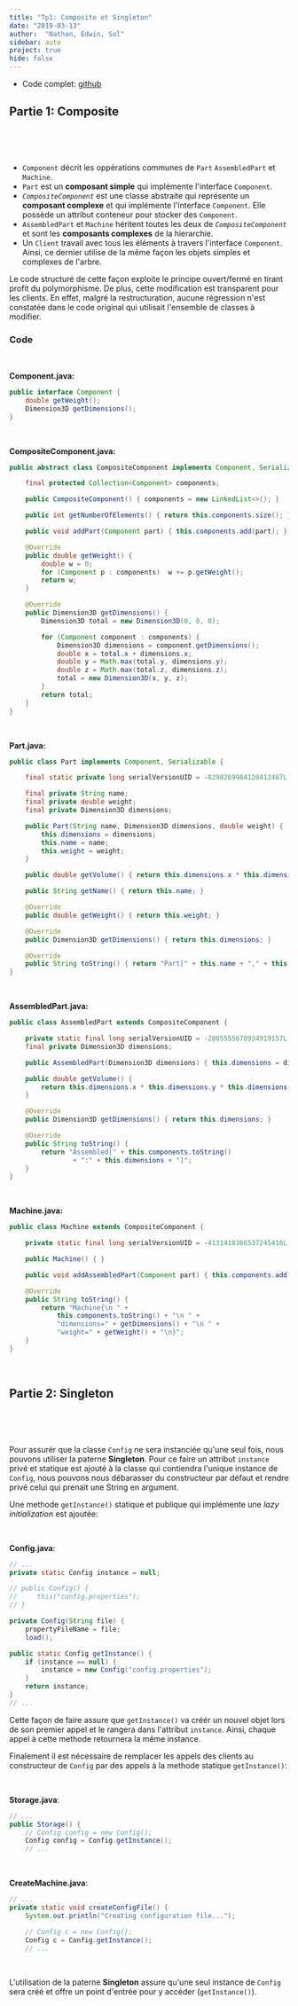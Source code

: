 ```yaml
---
title: "Tp1: Composite et Singleton"
date: "2019-03-13"
author:  "Nathan, Edwin, Sol"
sidebar: auto
project: true
hide: false
---
```


* Code complet: [github](https://github.com/RoscaS/design-pattern_tp1)

##  Partie 1: Composite

<br>

<Diagram 
    center="true" 
    url="https://i.imgur.com/1Rk92c4.png" 
    link="https://bit.ly/2UBi5Wq"
/>

<br>

* `Component` décrit les oppérations communes de `Part` `AssembledPart` et `Machine`.
* `Part` est un **composant simple** qui implémente l'interface `Component`.
* _`CompositeComponent`_ est une classe abstraite qui représente un **composant complexe** et qui implémente l'interface `Component`. Elle possède un attribut conteneur pour stocker des  `Component`.
* `AssembledPart` et `Machine` héritent toutes les deux de _`CompositeComponent`_ et sont les **composants complexes** de la hierarchie.
* Un `Client` travail avec tous les éléments à travers l'interface `Component`. Ainsi, ce dernier utilise de la même façon les objets simples et complexes de l'arbre.

Le code structuré de cette façon exploite le principe <Def def="ouverte (à l'extension) et fermée (à la modification)"> ouvert/fermé </Def> en tirant profit du polymorphisme. De plus, cette modification est transparent pour les clients. En effet, malgré la restructuration, aucune régression n'est constatée dans le code original qui utilisait l'ensemble de classes à modifier.

### Code

<Spoiler tag="spoiler">

<br>

**Component.java:**

```java
public interface Component {
    double getWeight();
    Dimension3D getDimensions();
}
```

<br>

**CompositeComponent.java:**

```java
public abstract class CompositeComponent implements Component, Serializable {

    final protected Collection<Component> components;

    public CompositeComponent() { components = new LinkedList<>(); }

    public int getNumberOfElements() { return this.components.size(); }

    public void addPart(Component part) { this.components.add(part); }

    @Override
    public double getWeight() {
        double w = 0;
        for (Component p : components)  w += p.getWeight();
        return w;
    }

    @Override
    public Dimension3D getDimensions() {
        Dimension3D total = new Dimension3D(0, 0, 0);

        for (Component component : components) {
            Dimension3D dimensions = component.getDimensions();
            double x = total.x + dimensions.x;
            double y = Math.max(total.y, dimensions.y);
            double z = Math.max(total.z, dimensions.z);
            total = new Dimension3D(x, y, z);
        }
        return total;
    }
}
```

<br>

**Part.java:**

```java
public class Part implements Component, Serializable {

    final static private long serialVersionUID = -8298269984120412487L;

	final private String name;
	final private double weight;
	final private Dimension3D dimensions;

    public Part(String name, Dimension3D dimensions, double weight) {
        this.dimensions = dimensions;
        this.name = name;
        this.weight = weight;
    }

    public double getVolume() { return this.dimensions.x * this.dimensions.y * this.dimensions.z; }

    public String getName() { return this.name; }

    @Override
    public double getWeight() { return this.weight; }

    @Override
    public Dimension3D getDimensions() { return this.dimensions; }

    @Override
    public String toString() { return "Part[" + this.name + "," + this.dimensions + "," + this.weight + "]"; }
}
```

<br>

**AssembledPart.java:**

```java
public class AssembledPart extends CompositeComponent {

    private static final long serialVersionUID = -2805555670934919157L;
    final private Dimension3D dimensions;

    public AssembledPart(Dimension3D dimensions) { this.dimensions = dimensions; }

    public double getVolume() { 
        return this.dimensions.x * this.dimensions.y * this.dimensions.z; 
    }

    @Override
    public Dimension3D getDimensions() { return this.dimensions; }

    @Override
    public String toString() {
        return "Assembled[" + this.components.toString() 
                + ":" + this.dimensions + "]";      
    }
}
```

<br>

**Machine.java:**

```java
public class Machine extends CompositeComponent {

    private static final long serialVersionUID = -4131418366537245416L;

    public Machine() { }

    public void addAssembledPart(Component part) { this.components.add(part); }

    @Override
    public String toString() {
        return "Machine{\n " +
            this.components.toString() + "\n " +
            "dimensions=" + getDimensions() + "\n " +
            "weight=" + getWeight() + "\n}";
    }
}
```

 <br>

</Spoiler>

## Partie 2: Singleton

<br>

<Diagram 
    center="true" 
    url="https://i.imgur.com/a4fQWjt.png" 
    link="https://bit.ly/2CkeRiH"
/>

<br>

Pour assurér que la classe `Config` ne sera instanciée qu'une seul fois, nous pouvons utiliser la paterne **Singleton**. Pour ce faire un attribut `instance` privé et statique est ajouté à la classe qui contiendra l'unique instance de `Config`, nous pouvons nous débarasser du constructeur par défaut et rendre privé celui qui prenait une String en argument.

Une methode `getInstance()` statique et publique qui implémente une _lazy initialization_ est ajoutée:

<br>

**Config.java**:
```java
// ...
private static Config instance = null;

// public Config() {
//     this("config.properties");
// }

private Config(String file) {
    propertyFileName = file;
    load();

public static Config getInstance() {
    if (instance == null) {
        instance = new Config("config.properties");
    }
    return instance;
}
// ...
```

Cette façon de faire assure que `getInstance()` va créér un nouvel objet lors de son premier appel et le rangera dans l'attribut `instance`. Ainsi, chaque appel à cette methode retournera la même instance.

Finalement il est nécessaire de remplacer les appels des clients au constructeur de `Config` par des appels à la methode statique `getInstance()`:

<br>

**Storage.java**:

```java
// ...
public Storage() {
    // Config config = new Config();
    Config config = Config.getInstance();
    // ...
```

<br>

**CreateMachine.java**:

```java
// ...
private static void createConfigFile() {
    System.out.println("Creating configuration file...");

    // Config c = new Config();
    Config c = Config.getInstance();
    // ...
```

<br>

L'utilisation de la paterne **Singleton** assure qu'une seul instance de `Config` sera créé et offre un point d'entrée pour y accéder (`getInstance()`).
